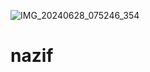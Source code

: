 ![IMG_20240628_075246_354](https://github.com/user-attachments/assets/03a465fa-356b-4cb8-b651-983a83326444)
# nazif
